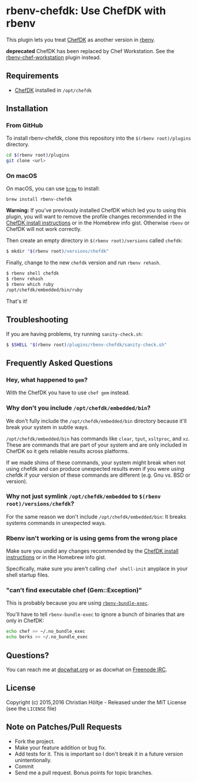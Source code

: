rbenv-chefdk: Use ChefDK with rbenv
===================================

This plugin lets you treat [ChefDK](https://downloads.chef.io/chef-dk/) as
another version in [rbenv](http://rbenv.org/).

**deprecated** ChefDK has been replaced by Chef Workstation. See the [rbenv-chef-workstation](https://github.com/docwhat/rbenv-chef-workstation) plugin instead.

Requirements
------------

-   [ChefDK](https://downloads.chef.io/chef-dk/) installed in `/opt/chefdk`

Installation
------------

### From GitHub

To install rbenv-chefdk, clone this repository into the `$(rbenv root)/plugins`
directory.

``` sh
cd $(rbenv root)/plugins
git clone <url>
```

### On macOS

On macOS, you can use [`brew`](https://brew.sh/) to install:
```
brew install rbenv-chefdk
```

**Warning:** If you've previously installed ChefDK which led you to using this
plugin, you will want to remove the profile changes recommended in the [ChefDK
install instructions](https://docs.chef.io/install_dk.html#set-system-ruby) or
in the Homebrew info gist. Otherwise `rbenv` or ChefDK will not work correctly.

Then create an empty directory in `$(rbenv root)/versions` called `chefdk`:

``` sh
$ mkdir "$(rbenv root)/versions/chefdk"
```

Finally, change to the new `chefdk` version and run `rbenv rehash`.

``` sh
$ rbenv shell chefdk
$ rbenv rehash
$ rbenv which ruby
/opt/chefdk/embedded/bin/ruby
```

That's it!

Troubleshooting
---------------

If you are having problems, try running `sanity-check.sh`:

``` sh
$ $SHELL "$(rbenv root)/plugins/rbenv-chefdk/sanity-check.sh"
```

Frequently Asked Questions
--------------------------

### Hey, what happened to `gem`?

With the ChefDK you have to use `chef gem` instead.

### Why don't you include `/opt/chefdk/embedded/bin`?

We don't fully include the `/opt/chefdk/embedded/bin` directory because it'll
break your system in subtle ways.

`/opt/chefdk/embedded/bin` has commands like `clear`, `tput`, `xsltproc`, and
`xz`. These are commands that are part of your system and are only included in
ChefDK so it gets reliable results across platforms.

If we made shims of these commands, your system might break when not using
chefdk and can produce unexpected results even if you were using chefdk if your
version of these commands are different (e.g. Gnu vs. BSD or version).

### Why not just symlink `/opt/chefdk/embedded` to `$(rbenv root)/versions/chefdk`?

For the same reason we don't include `/opt/chefdk/embedded/bin`: It breaks
systems commands in unexpected ways.

### Rbenv isn't working or is using gems from the wrong place

Make sure you undid any changes recommended by the [ChefDK install
instructions](https://docs.chef.io/install_dk.html#set-system-ruby) or in the
Homebrew info gist.

Specifically, make sure you aren't calling `chef shell-init` anyplace in your
shell startup files.

### "can't find executable chef (Gem::Exception)"

This is probably because you are using
[`rbenv-bundle-exec`](https://github.com/maljub01/rbenv-bundle-exec).

You'll have to tell `rbenv-bundle-exec` to ignore a bunch of binaries that are
only in ChefDK:

``` sh
echo chef >> ~/.no_bundle_exec
echo berks >> ~/.no_bundle_exec
```

Questions?
----------

You can reach me at [docwhat.org](https://docwhat.org/email/) or as docwhat on
[Freenode IRC](https://freenode.net/).

License
-------

Copyright (c) 2015,2016 Christian Höltje - Released under the MIT License (see
the
`LICENSE` file)

Note on Patches/Pull Requests
-----------------------------

-   Fork the project.
-   Make your feature addition or bug fix.
-   Add tests for it. This is important so I don't break it in a future
    version unintentionally.
-   Commit
-   Send me a pull request. Bonus points for topic branches.
